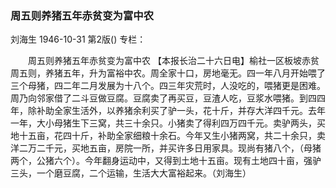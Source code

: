 ### 周五则养猪五年赤贫变为富中农
刘海生
1946-10-31
第2版()
专栏：

　　周五则养猪五年赤贫变为富中农
    【本报长治二十六日电】榆社一区板坡赤贫周五则，养猪五年，升为富裕中农。周全家十口，房地毫无。四一年八月开始喂了三个母猪，四二年二月发展为十八个。四三年灾荒时，人没吃的，喂猪更是困难。周乃向邻家借了二斗豆做豆腐。豆腐卖了再买豆，豆渣人吃，豆浆水喂猪。到四四年，除补助全家生活外，以养猪余利买了驴一头，花十斤，并存大洋四千元。去年一年，大小母猪生下三窝，共三十余只。小猪卖了得利四万四千元。卖驴两头，买地十五亩，花四十斤，补助全家细粮十余石。今年又生小猪两窝，共二十余只，卖洋二万二千元，买地五亩，房院一所，并买许多日用家具。现尚有猪八个，（母猪两个，公猪六个）。今年翻身运动中，又得到土地十五亩。现有土地四十亩，强驴三头，一个磨豆腐，二个运输，生活大大富裕起来。（刘海生）
